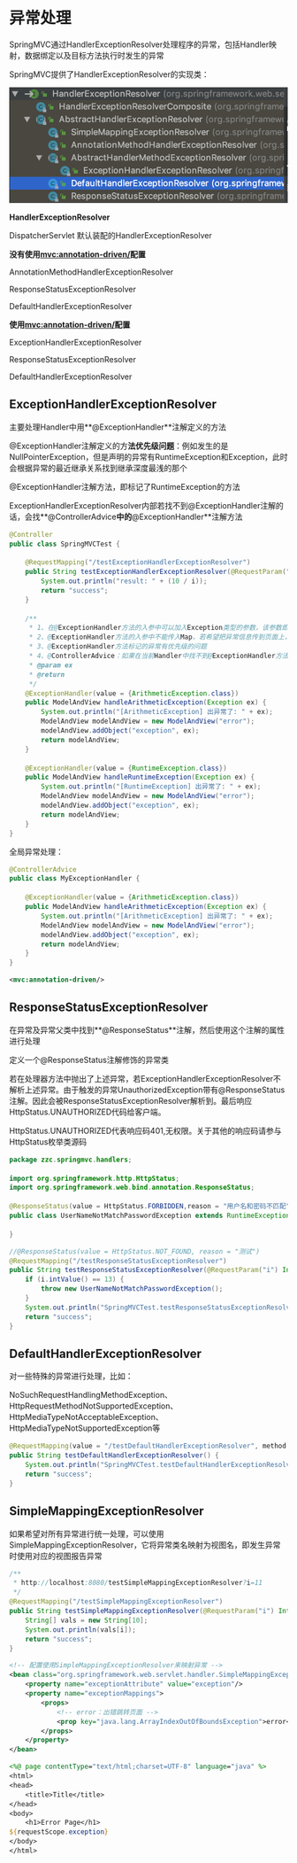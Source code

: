 # 异常处理

SpringMVC通过HandlerExceptionResolver处理程序的异常，包括Handler映射，数据绑定以及目标方法执行时发生的异常

SpringMVC提供了HandlerExceptionResolver的实现类：

![](img/QQ20181128-153014@2x.png)

**HandlerExceptionResolver**

DispatcherServlet 默认装配的HandlerExceptionResolver

**没有使用<mvc:annotation-driven/>配置**

AnnotationMethodHandlerExceptionResolver

ResponseStatusExceptionResolver

DefaultHandlerExceptionResolver

**使用<mvc:annotation-driven/>配置**

ExceptionHandlerExceptionResolver

ResponseStatusExceptionResolver

DefaultHandlerExceptionResolver

## ExceptionHandlerExceptionResolver

主要处理Handler中用**@ExceptionHandler**注解定义的方法

@ExceptionHandler注解定义的方**法优先级问题**：例如发生的是NullPointerException，但是声明的异常有RuntimeException和Exception，此时会根据异常的最近继承关系找到继承深度最浅的那个

@ExceptionHandler注解方法，即标记了RuntimeException的方法

ExceptionHandlerExceptionResolver内部若找不到@ExceptionHandler注解的话，会找**@ControllerAdvice**中的**@ExceptionHandler**注解方法

```java
@Controller
public class SpringMVCTest {

	@RequestMapping("/testExceptionHandlerExceptionResolver")
	public String testExceptionHandlerExceptionResolver(@RequestParam("i") Integer i) {
		System.out.println("result: " + (10 / i));
		return "success";
	}

	/**
	 * 1、在@ExceptionHandler方法的入参中可以加入Exception类型的参数，该参数即对应发生的异常对象
	 * 2、@ExceptionHandler方法的入参中不能传入Map，若希望把异常信息传到页面上，需要使用ModelAndView作为返回值
	 * 3、@ExceptionHandler方法标记的异常有优先级的问题
	 * 4、@ControllerAdvice：如果在当前Handler中找不到@ExceptionHandler方法来处理当前方法的异常，则将去@ControllerAdvice标记的类中查找@ExceptionHandler标记的方法来处理异常
	 * @param ex
	 * @return
	 */
	@ExceptionHandler(value = {ArithmeticException.class})
	public ModelAndView handleArithmeticException(Exception ex) {
		System.out.println("[ArithmeticException] 出异常了: " + ex);
		ModelAndView modelAndView = new ModelAndView("error");
		modelAndView.addObject("exception", ex);
		return modelAndView;
	}

	@ExceptionHandler(value = {RuntimeException.class})
	public ModelAndView handleRuntimeException(Exception ex) {
		System.out.println("[RuntimeException] 出异常了: " + ex);
		ModelAndView modelAndView = new ModelAndView("error");
		modelAndView.addObject("exception", ex);
		return modelAndView;
	}
}
```

全局异常处理：

```java
@ControllerAdvice
public class MyExceptionHandler {

	@ExceptionHandler(value = {ArithmeticException.class})
	public ModelAndView handleArithmeticException(Exception ex) {
		System.out.println("[ArithmeticException] 出异常了: " + ex);
		ModelAndView modelAndView = new ModelAndView("error");
		modelAndView.addObject("exception", ex);
		return modelAndView;
	}
}
```

```xml
<mvc:annotation-driven/>
```

## ResponseStatusExceptionResolver

在异常及异常父类中找到**@ResponseStatus**注解，然后使用这个注解的属性进行处理

定义一个@ResponseStatus注解修饰的异常类

若在处理器方法中抛出了上述异常，若ExceptionHandlerExceptionResolver不解析上述异常。由于触发的异常UnauthorizedException带有@ResponseStatus注解。因此会被ResponseStatusExceptionResolver解析到。最后响应HttpStatus.UNAUTHORIZED代码给客户端。

HttpStatus.UNAUTHORIZED代表响应码401,无权限。关于其他的响应码请参与HttpStatus枚举类源码

```java
package zzc.springmvc.handlers;

import org.springframework.http.HttpStatus;
import org.springframework.web.bind.annotation.ResponseStatus;

@ResponseStatus(value = HttpStatus.FORBIDDEN,reason = "用户名和密码不匹配")
public class UserNameNotMatchPasswordException extends RuntimeException {

}
```

```java
//@ResponseStatus(value = HttpStatus.NOT_FOUND, reason = "测试")
@RequestMapping("/testResponseStatusExceptionResolver")
public String testResponseStatusExceptionResolver(@RequestParam("i") Integer i) {
    if (i.intValue() == 13) {
        throw new UserNameNotMatchPasswordException();
    }
    System.out.println("SpringMVCTest.testResponseStatusExceptionResolver");
    return "success";
}
```

## DefaultHandlerExceptionResolver

对一些特殊的异常进行处理，比如：

NoSuchRequestHandlingMethodException、HttpRequestMethodNotSupportedException、HttpMediaTypeNotAcceptableException、HttpMediaTypeNotSupportedException等

```java
@RequestMapping(value = "/testDefaultHandlerExceptionResolver", method = RequestMethod.POST)
public String testDefaultHandlerExceptionResolver() {
    System.out.println("SpringMVCTest.testDefaultHandlerExceptionResolver");
    return "success";
}
```



## SimpleMappingExceptionResolver

如果希望对所有异常进行统一处理，可以使用SimpleMappingExceptionResolver，它将异常类名映射为视图名，即发生异常时使用对应的视图报告异常

```java
/**
 * http://localhost:8080/testSimpleMappingExceptionResolver?i=11
 */
@RequestMapping("/testSimpleMappingExceptionResolver")
public String testSimpleMappingExceptionResolver(@RequestParam("i") Integer i){
    String[] vals = new String[10];
    System.out.println(vals[i]);
    return "success";
}
```

```xml
<!-- 配置使用SimpleMappingExceptionResolver来映射异常 -->
<bean class="org.springframework.web.servlet.handler.SimpleMappingExceptionResolver">
    <property name="exceptionAttribute" value="exception"/>
    <property name="exceptionMappings">
        <props>
            <!-- error：出错跳转页面 -->
            <prop key="java.lang.ArrayIndexOutOfBoundsException">error</prop>
        </props>
    </property>
</bean>
```

```jsp
<%@ page contentType="text/html;charset=UTF-8" language="java" %>
<html>
<head>
    <title>Title</title>
</head>
<body>
    <h1>Error Page</h1>
${requestScope.exception}
</body>
</html>
```

